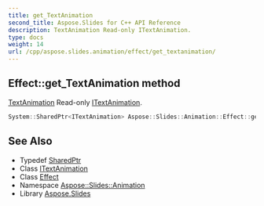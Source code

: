 ```yaml
---
title: get_TextAnimation
second_title: Aspose.Slides for C++ API Reference
description: TextAnimation Read-only ITextAnimation.
type: docs
weight: 14
url: /cpp/aspose.slides.animation/effect/get_textanimation/
---
```

## Effect::get_TextAnimation method


[TextAnimation](../../textanimation/) Read-only [ITextAnimation](../../itextanimation/).

```cpp
System::SharedPtr<ITextAnimation> Aspose::Slides::Animation::Effect::get_TextAnimation() override
```

## See Also

* Typedef [SharedPtr](../../../system/sharedptr/)
* Class [ITextAnimation](../../itextanimation/)
* Class [Effect](../)
* Namespace [Aspose::Slides::Animation](../../)
* Library [Aspose.Slides](../../../)
